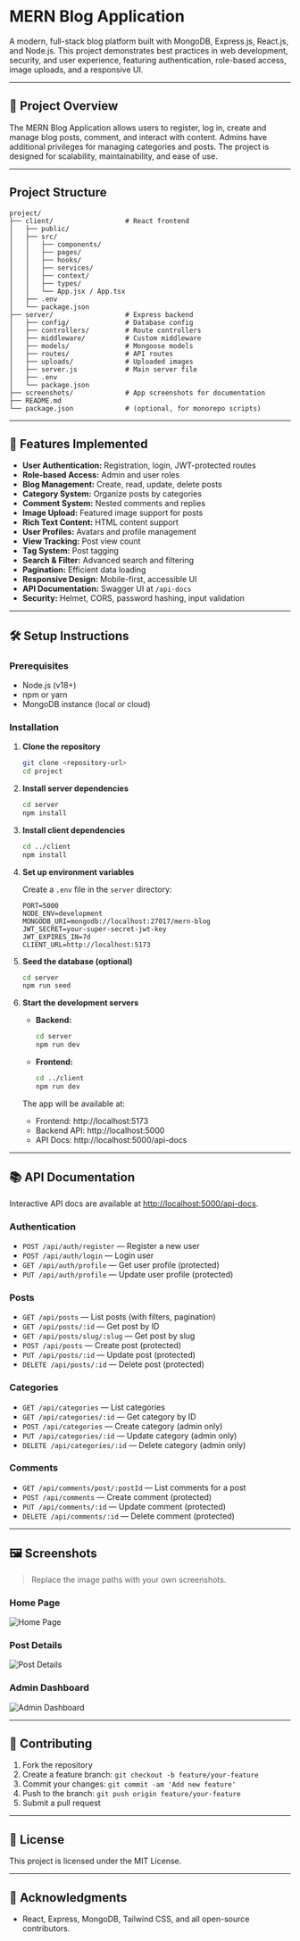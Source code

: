 # MERN Blog Application

A modern, full-stack blog platform built with MongoDB, Express.js, React.js, and Node.js. This project demonstrates best practices in web development, security, and user experience, featuring authentication, role-based access, image uploads, and a responsive UI.

---

## 📖 Project Overview

The MERN Blog Application allows users to register, log in, create and manage blog posts, comment, and interact with content. Admins have additional privileges for managing categories and posts. The project is designed for scalability, maintainability, and ease of use.

---

## Project Structure

```
project/
├── client/                  # React frontend
│   ├── public/
│   ├── src/
│   │   ├── components/
│   │   ├── pages/
│   │   ├── hooks/
│   │   ├── services/
│   │   ├── context/
│   │   ├── types/
│   │   └── App.jsx / App.tsx
│   ├── .env
│   └── package.json
├── server/                  # Express backend
│   ├── config/              # Database config
│   ├── controllers/         # Route controllers
│   ├── middleware/          # Custom middleware
│   ├── models/              # Mongoose models
│   ├── routes/              # API routes
│   ├── uploads/             # Uploaded images
│   ├── server.js            # Main server file
│   ├── .env
│   └── package.json
├── screenshots/             # App screenshots for documentation
├── README.md
└── package.json             # (optional, for monorepo scripts)
```

---

## 🚀 Features Implemented

- **User Authentication:** Registration, login, JWT-protected routes
- **Role-based Access:** Admin and user roles
- **Blog Management:** Create, read, update, delete posts
- **Category System:** Organize posts by categories
- **Comment System:** Nested comments and replies
- **Image Upload:** Featured image support for posts
- **Rich Text Content:** HTML content support
- **User Profiles:** Avatars and profile management
- **View Tracking:** Post view count
- **Tag System:** Post tagging
- **Search & Filter:** Advanced search and filtering
- **Pagination:** Efficient data loading
- **Responsive Design:** Mobile-first, accessible UI
- **API Documentation:** Swagger UI at `/api-docs`
- **Security:** Helmet, CORS, password hashing, input validation

---

## 🛠️ Setup Instructions

### Prerequisites

- Node.js (v18+)
- npm or yarn
- MongoDB instance (local or cloud)

### Installation

1. **Clone the repository**
   ```sh
   git clone <repository-url>
   cd project
   ```

2. **Install server dependencies**
   ```sh
   cd server
   npm install
   ```

3. **Install client dependencies**
   ```sh
   cd ../client
   npm install
   ```

4. **Set up environment variables**

   Create a `.env` file in the `server` directory:
   ```env
   PORT=5000
   NODE_ENV=development
   MONGODB_URI=mongodb://localhost:27017/mern-blog
   JWT_SECRET=your-super-secret-jwt-key
   JWT_EXPIRES_IN=7d
   CLIENT_URL=http://localhost:5173
   ```

5. **Seed the database (optional)**
   ```sh
   cd server
   npm run seed
   ```

6. **Start the development servers**

   - **Backend:**  
     ```sh
     cd server
     npm run dev
     ```
   - **Frontend:**  
     ```sh
     cd ../client
     npm run dev
     ```

   The app will be available at:
   - Frontend: http://localhost:5173
   - Backend API: http://localhost:5000
   - API Docs: http://localhost:5000/api-docs

---

## 📚 API Documentation

Interactive API docs are available at [http://localhost:5000/api-docs](http://localhost:5000/api-docs).

### Authentication

- `POST /api/auth/register` — Register a new user
- `POST /api/auth/login` — Login user
- `GET /api/auth/profile` — Get user profile (protected)
- `PUT /api/auth/profile` — Update user profile (protected)

### Posts

- `GET /api/posts` — List posts (with filters, pagination)
- `GET /api/posts/:id` — Get post by ID
- `GET /api/posts/slug/:slug` — Get post by slug
- `POST /api/posts` — Create post (protected)
- `PUT /api/posts/:id` — Update post (protected)
- `DELETE /api/posts/:id` — Delete post (protected)

### Categories

- `GET /api/categories` — List categories
- `GET /api/categories/:id` — Get category by ID
- `POST /api/categories` — Create category (admin only)
- `PUT /api/categories/:id` — Update category (admin only)
- `DELETE /api/categories/:id` — Delete category (admin only)

### Comments

- `GET /api/comments/post/:postId` — List comments for a post
- `POST /api/comments` — Create comment (protected)
- `PUT /api/comments/:id` — Update comment (protected)
- `DELETE /api/comments/:id` — Delete comment (protected)

---

## 🖼️ Screenshots

> Replace the image paths with your own screenshots.

### Home Page
![Home Page](screenshots/home.png)

### Post Details
![Post Details](screenshots/post-details.png)

### Admin Dashboard
![Admin Dashboard](screenshots/admin-dashboard.png)

---

## 🤝 Contributing

1. Fork the repository
2. Create a feature branch: `git checkout -b feature/your-feature`
3. Commit your changes: `git commit -am 'Add new feature'`
4. Push to the branch: `git push origin feature/your-feature`
5. Submit a pull request

---

## 📝 License

This project is licensed under the MIT License.

---

## 🙏 Acknowledgments

- React, Express, MongoDB, Tailwind CSS, and all open-source contributors.
